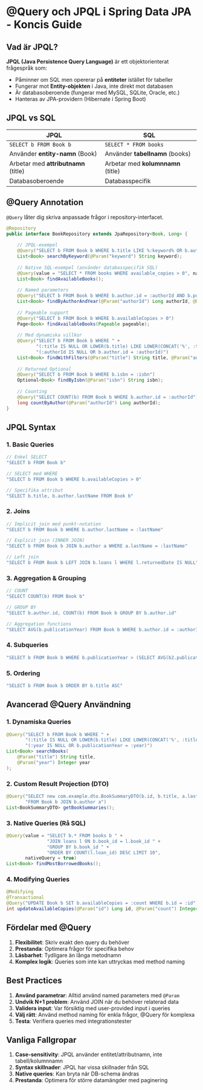 # @Query och JPQL i Spring Data JPA - Koncis Guide

## Vad är JPQL?

**JPQL (Java Persistence Query Language)** är ett objektorienterat frågespråk som:
- Påminner om SQL men opererar på **entiteter** istället för tabeller
- Fungerar mot **Entity-objekten** i Java, inte direkt mot databasen
- Är databasoberoende (fungerar med MySQL, SQLite, Oracle, etc.)
- Hanteras av JPA-providern (Hibernate i Spring Boot)

## JPQL vs SQL

| JPQL | SQL |
|------|-----|
| `SELECT b FROM Book b` | `SELECT * FROM books` |
| Använder **entity-namn** (Book) | Använder **tabellnamn** (books) |
| Arbetar med **attributnamn** (title) | Arbetar med **kolumnnamn** (title) |
| Databasoberoende | Databasspecifik |

## @Query Annotation

`@Query` låter dig skriva anpassade frågor i repository-interfacet.

```java
@Repository
public interface BookRepository extends JpaRepository<Book, Long> {
    
    // JPQL-exempel
    @Query("SELECT b FROM Book b WHERE b.title LIKE %:keyword% OR b.author.lastName LIKE %:keyword%")
    List<Book> searchByKeyword(@Param("keyword") String keyword);
    
    // Native SQL-exempel (använder databasspecifik SQL)
    @Query(value = "SELECT * FROM books WHERE available_copies > 0", nativeQuery = true)
    List<Book> findAvailableBooks();
    
    // Named parameters
    @Query("SELECT b FROM Book b WHERE b.author.id = :authorId AND b.publicationYear >= :year")
    List<Book> findByAuthorAndYear(@Param("authorId") Long authorId, @Param("year") Integer year);
    
    // Pageable support
    @Query("SELECT b FROM Book b WHERE b.availableCopies > 0")
    Page<Book> findAvailableBooks(Pageable pageable);
    
    // Med dynamiska villkor
    @Query("SELECT b FROM Book b WHERE " +
           "(:title IS NULL OR LOWER(b.title) LIKE LOWER(CONCAT('%', :title, '%'))) AND " +
           "(:authorId IS NULL OR b.author.id = :authorId)")
    List<Book> findWithFilters(@Param("title") String title, @Param("authorId") Long authorId);
    
    // Returned Optional
    @Query("SELECT b FROM Book b WHERE b.isbn = :isbn")
    Optional<Book> findByIsbn(@Param("isbn") String isbn);
    
    // Counting
    @Query("SELECT COUNT(b) FROM Book b WHERE b.author.id = :authorId")
    long countByAuthor(@Param("authorId") Long authorId);
}
```

## JPQL Syntax

### 1. Basic Queries
```java
// Enkel SELECT
"SELECT b FROM Book b"

// SELECT med WHERE
"SELECT b FROM Book b WHERE b.availableCopies > 0"

// Specifika attribut
"SELECT b.title, b.author.lastName FROM Book b"
```

### 2. Joins
```java
// Implicit join med punkt-notation
"SELECT b FROM Book b WHERE b.author.lastName = :lastName"

// Explicit join (INNER JOIN)
"SELECT b FROM Book b JOIN b.author a WHERE a.lastName = :lastName"

// Left join
"SELECT b FROM Book b LEFT JOIN b.loans l WHERE l.returnedDate IS NULL"
```

### 3. Aggregation & Grouping
```java
// COUNT
"SELECT COUNT(b) FROM Book b"

// GROUP BY
"SELECT b.author.id, COUNT(b) FROM Book b GROUP BY b.author.id"

// Aggregation functions
"SELECT AVG(b.publicationYear) FROM Book b WHERE b.author.id = :authorId"
```

### 4. Subqueries
```java
"SELECT b FROM Book b WHERE b.publicationYear > (SELECT AVG(b2.publicationYear) FROM Book b2)"
```

### 5. Ordering
```java
"SELECT b FROM Book b ORDER BY b.title ASC"
```

## Avancerad @Query Användning

### 1. Dynamiska Queries
```java
@Query("SELECT b FROM Book b WHERE " +
       "(:title IS NULL OR LOWER(b.title) LIKE LOWER(CONCAT('%', :title, '%'))) AND " +
       "(:year IS NULL OR b.publicationYear = :year)")
List<Book> searchBooks(
    @Param("title") String title,
    @Param("year") Integer year
);
```

### 2. Custom Result Projection (DTO)
```java
@Query("SELECT new com.example.dto.BookSummaryDTO(b.id, b.title, a.lastName) " +
       "FROM Book b JOIN b.author a")
List<BookSummaryDTO> getBookSummaries();
```

### 3. Native Queries (Rå SQL)
```java
@Query(value = "SELECT b.* FROM books b " +
               "JOIN loans l ON b.book_id = l.book_id " +
               "GROUP BY b.book_id " +
               "ORDER BY COUNT(l.loan_id) DESC LIMIT 10", 
       nativeQuery = true)
List<Book> findMostBorrowedBooks();
```

### 4. Modifying Queries
```java
@Modifying
@Transactional
@Query("UPDATE Book b SET b.availableCopies = :count WHERE b.id = :id")
int updateAvailableCopies(@Param("id") Long id, @Param("count") Integer count);
```

## Fördelar med @Query

1. **Flexibilitet**: Skriv exakt den query du behöver
2. **Prestanda**: Optimera frågor för specifika behov
3. **Läsbarhet**: Tydligare än långa metodnamn
4. **Komplex logik**: Queries som inte kan uttryckas med method naming

## Best Practices

1. **Använd parametrar**: Alltid använd named parameters med `@Param`
2. **Undvik N+1 problem**: Använd JOIN när du behöver relaterad data
3. **Validera input**: Var försiktig med user-provided input i queries
4. **Välj rätt**: Använd method naming för enkla frågor, @Query för komplexa
5. **Testa**: Verifiera queries med integrationstester

## Vanliga Fallgropar

1. **Case-sensitivity**: JPQL använder entitet/attributnamn, inte tabell/kolumnnamn
2. **Syntax skillnader**: JPQL har vissa skillnader från SQL
3. **Native queries**: Kan bryta när DB-schema ändras
4. **Prestanda**: Optimera för större datamängder med paginering
